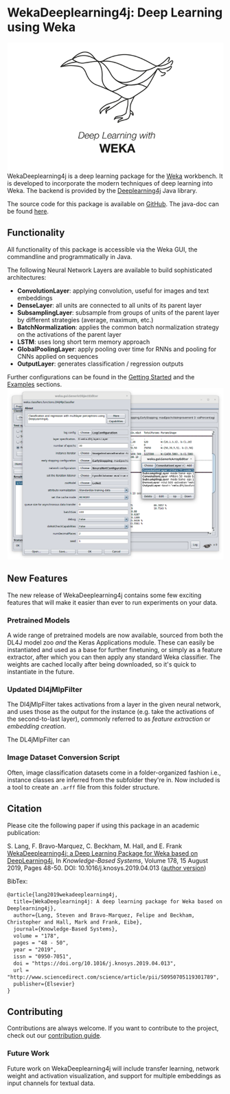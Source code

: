 # WekaDeeplearning4j: Deep Learning using Weka
![Logo](img/Weka_3_full.png)
WekaDeeplearning4j is a deep learning package for the [Weka](https://www.cs.waikato.ac.nz/ml/weka/index.html) workbench. It is developed to incorporate the modern techniques of deep learning into Weka. The backend is provided by the [Deeplearning4j](https://deeplearning4j.org/) Java library. 

The source code for this package is available on [GitHub](https://github.com/Waikato/wekaDeeplearning4j). The java-doc can be found [here](https://waikato.github.io/wekaDeeplearning4j/).

## Functionality
All functionality of this package is accessible via the Weka GUI, the commandline and programmatically in Java.

The following Neural Network Layers are available to build sophisticated architectures:
 
- **ConvolutionLayer**: applying convolution, useful for images and text embeddings
- **DenseLayer**: all units are connected to all units of its parent layer
- **SubsamplingLayer**: subsample from groups of units of the parent layer by different strategies (average, maximum, etc.)
- **BatchNormalization**: applies the common batch normalization strategy on the activations of the parent layer
- **LSTM**: uses long short term memory approach
- **GlobalPoolingLayer**: apply pooling over time for RNNs and pooling for CNNs applied on sequences
- **OutputLayer**: generates classification / regression outputs

Further configurations can be found in the [Getting Started](user-guide/getting-started.md) and the [Examples](examples) sections.
![Weka workbench GUI](img/gui.png)

## New Features
The new release of WekaDeeplearning4j contains some few exciting features that will make it easier than ever
to run experiments on your data.

### Pretrained Models
A wide range of pretrained models are now available, sourced from both the DL4J model zoo *and* the Keras Applications module.
These can easily be instantiated and used as a base for further finetuning, or simply as a feature extractor, after which 
you can then apply any standard Weka classifier. The weights are cached locally after being downloaded, so it's quick to instantiate in the future.

### Updated Dl4jMlpFilter
The Dl4jMlpFilter takes activations from a layer in the given neural network, and uses those as the output for the instance
(e.g. take the activations of the second-to-last layer), commonly referred to as *feature extraction* or *embedding creation*.

The DL4jMlpFilter can  

### Image Dataset Conversion Script
Often, image classification datasets come in a folder-organized fashion i.e., instance classes are inferred
from the subfolder they're in. Now included is a tool to create an `.arff` file from this folder structure. 


## Citation

Please cite the following paper if using this package in an academic publication:

S. Lang, F. Bravo-Marquez, C. Beckham, M. Hall, and E. Frank  [WekaDeeplearning4j: a Deep Learning Package for Weka based on  DeepLearning4j](https://www.sciencedirect.com/science/article/pii/S0950705119301789),  In *Knowledge-Based Systems*, Volume 178, 15 August 2019, Pages 48-50. DOI: 10.1016/j.knosys.2019.04.013  ([author version](https://felipebravom.com/publications/WDL4J_KBS2019.pdf))

BibTex:

```
@article{lang2019wekadeeplearning4j,
  title={WekaDeeplearning4j: A deep learning package for Weka based on Deeplearning4j},
  author={Lang, Steven and Bravo-Marquez, Felipe and Beckham, Christopher and Hall, Mark and Frank, Eibe},
  journal={Knowledge-Based Systems},
  volume = "178",
  pages = "48 - 50",
  year = "2019",
  issn = "0950-7051",
  doi = "https://doi.org/10.1016/j.knosys.2019.04.013",
  url = "http://www.sciencedirect.com/science/article/pii/S0950705119301789",
  publisher={Elsevier}
}

```

## Contributing
Contributions are always welcome. If you want to contribute to the project, check out our [contribution guide](https://github.com/Waikato/wekaDeeplearning4j/blob/master/CONTRIBUTING.md).

### Future Work
Future work on WekaDeeplearning4j will include transfer learning, network weight and activation visualization, and support for multiple embeddings as input channels for textual data.
